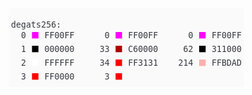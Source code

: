 <DIV STYLE="display:inline-block;white-space:pre;background-color:#FAFAFA;font-family:'Consolas',monospace;font-size:10pt;padding:4px;"><BR><SPAN STYLE="color:#383A42;background-color:#FAFAFA;">degats256:<BR>  0 </SPAN><SPAN STYLE="color:#FF00FF;background-color:#FAFAFA;">⬛ </SPAN><SPAN STYLE="color:#383A42;background-color:#FAFAFA;">FF00FF      0 </SPAN><SPAN STYLE="color:#FF00FF;background-color:#FAFAFA;">⬛ </SPAN><SPAN STYLE="color:#383A42;background-color:#FAFAFA;">FF00FF      0 </SPAN><SPAN STYLE="color:#FF00FF;background-color:#FAFAFA;">⬛ </SPAN><SPAN STYLE="color:#383A42;background-color:#FAFAFA;">FF00FF<BR>  1 </SPAN><SPAN STYLE="color:#000000;background-color:#FAFAFA;">⬛ </SPAN><SPAN STYLE="color:#383A42;background-color:#FAFAFA;">000000     33 </SPAN><SPAN STYLE="color:#AF0000;background-color:#FAFAFA;">⬛ </SPAN><SPAN STYLE="color:#383A42;background-color:#FAFAFA;">C60000     62 </SPAN><SPAN STYLE="color:#000000;background-color:#FAFAFA;">⬛ </SPAN><SPAN STYLE="color:#383A42;background-color:#FAFAFA;">311000<BR>  2 </SPAN><SPAN STYLE="color:#FFFFFF;background-color:#FAFAFA;">⬛ </SPAN><SPAN STYLE="color:#383A42;background-color:#FAFAFA;">FFFFFF     34 </SPAN><SPAN STYLE="color:#FF0000;background-color:#FAFAFA;">⬛ </SPAN><SPAN STYLE="color:#383A42;background-color:#FAFAFA;">FF3131    214 </SPAN><SPAN STYLE="color:#FFAFAF;background-color:#FAFAFA;">⬛ </SPAN><SPAN STYLE="color:#383A42;background-color:#FAFAFA;">FFBDAD<BR>  3 </SPAN><SPAN STYLE="color:#FF0000;background-color:#FAFAFA;">⬛ </SPAN><SPAN STYLE="color:#383A42;background-color:#FAFAFA;">FF0000      3 </SPAN><SPAN STYLE="color:#FF0000;background-color:#FAFAFA;">⬛ </SPAN></DIV>
